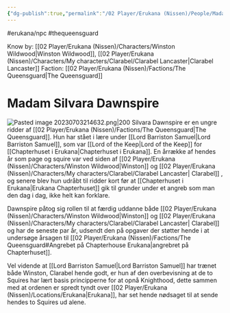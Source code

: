 ```yaml
---
{"dg-publish":true,"permalink":"/02 Player/Erukana (Nissen)/People/Madam Silvara Dawnspire/","tags":["erukana/npc","thequeensguard"]}
---
```



#erukana/npc  #thequeensguard 

Know by: [[02 Player/Erukana (Nissen)/Characters/Winston Wildwood\|Winston Wildwood]], [[02 Player/Erukana (Nissen)/Characters/My characters/Clarabel/Clarabel Lancaster\|Clarabel Lancaster]]
Faction: [[02 Player/Erukana (Nissen)/Factions/The Queensguard\|The Queensguard]]

# Madam Silvara Dawnspire
![Pasted image 20230703214632.png|200](/img/user/10%20Attachments/Pasted%20image%2020230703214632.png)
Silvara Dawnspire er en ungre ridder af [[02 Player/Erukana (Nissen)/Factions/The Queensguard\|The Queensguard]]. Hun har stået i lære under [[Lord Barriston Samuel\|Lord Barriston Samuel]], som var [[Lord of the Keep\|Lord of the Keep]] for [[Chapterhuset i Erukana\|Chapterhuset i Erukana]]. En årrække af hendes år som page og squire var ved siden af [[02 Player/Erukana (Nissen)/Characters/Winston Wildwood\|Winston]] og [[02 Player/Erukana (Nissen)/Characters/My characters/Clarabel/Clarabel Lancaster\| Clarabel]] , og senere blev hun udråbt til ridder kort før at [[Chapterhuset i Erukana\|Erukana Chapterhuset]] gik til grunder under et angreb som man den dag i dag, ikke helt kan forklare. 

Dawnspire påtog sig rollen til at færdig uddanne både [[02 Player/Erukana (Nissen)/Characters/Winston Wildwood\|Winston]] og [[02 Player/Erukana (Nissen)/Characters/My characters/Clarabel/Clarabel Lancaster\| Clarabel]] og har de seneste par år, udsendt den på opgaver der støtter hende i at undersøge årsagen til [[02 Player/Erukana (Nissen)/Factions/The Queensguard#Angrebet på Chapterhouse Erukana\|angrebret på Chapterhuset]]. 

Vel vidende at [[Lord Barriston Samuel\|Lord Barriston Samuel]] har trænet både Winston, Clarabel hende godt, er hun af den overbevisning at de to Squires har lært basis principperne for at opnå Knighthood, dette sammen med at ordenen er spredt tyndt over [[02 Player/Erukana (Nissen)/Locations/Erukana\|Erukana]], har set hende nødsaget til at sende hendes to Squires ud alene.